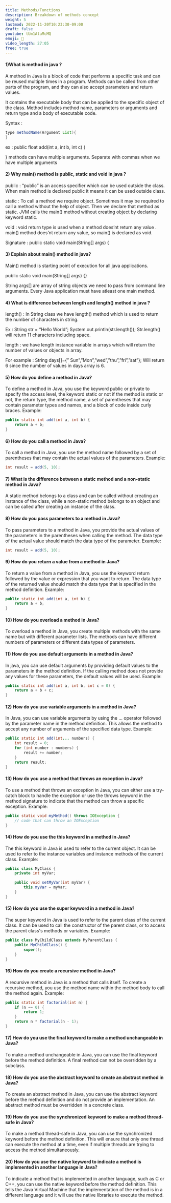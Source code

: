 ```yaml
---
title: Methods/Functions 
description: Breakdown of methods concept
weight: 5
lastmod: 2022-11-20T10:23:30-09:00
draft: false
youtube: tUm1AlaMcMQ
emoji: 🚀
video_length: 27:05
free: true
---
```

<!-- 
<quiz-modal options="Biometric:Cookies:JSON Web Token:Hashmap" answer="JSON Web Token" prize="3">
  <h6>What type of authentication mechanism does Supabase use by default?</h6>
</quiz-modal> -->

#### 1)What is method in java ?

A method in Java is a block of code that performs a specific task and can be reused multiple times in a program. Methods can be called from other parts of the program, and they can also accept parameters and return values.

It contains the executable body that can be applied to the specific object of the class.
Method includes method name, parameters or arguments and return type and a body of executable code.

Syntax : 
```java
type methodName(Argument List){
}
```

ex : public float add(int a, int b, int c) {

}
methods can have multiple arguments. Separate with commas when we have multiple arguments


#### 2) Why main() method is public, static and void in java ?

public : “public” is an access specifier which can be used outside the class. When main method is declared 
public it means it can be used outside class.

static : To call a method we require object. Sometimes it may be required to call a method without the 
help of object. Then we declare that method as static. JVM calls the main() method without creating 
object by declaring keyword static.

void : void return type is used when a method does’nt return any value . main() method does’nt return 
any value, so main() is declared as void.

Signature : public static void main(String[] args) {


#### 3) Explain about main() method in java?

Main() method is starting point of execution for all java applications.

public static void main(String[] args) {}

String args[] are array of string objects we need to pass from command line arguments.
Every Java application must have atleast one main method.


#### 4) What is difference between length and length() method in java ?

length() : In String class we have length() method which is used to return the number of characters in 
string.

Ex : 
String str = “Hello World”;
System.out.println(str.length());
Str.length() will return 11 characters including space.

length : we have length instance variable in arrays which will return the number of values or objects in 
array.

For example :
String days[]={” Sun”,”Mon”,”wed”,”thu”,”fri”,”sat”};
Will return 6 since the number of values in days array is 6.


#### 5) How do you define a method in Java?
To define a method in Java, you use the keyword public or private to specify the access level, the keyword static or not if the method is static or not, the return type, the method name, a set of parentheses that may contain parameter types and names, and a block of code inside curly braces. Example:
```java
public static int add(int a, int b) {
    return a + b;
}
```


#### 6) How do you call a method in Java?
To call a method in Java, you use the method name followed by a set of parentheses that may contain the actual values of the parameters. Example:
```java
int result = add(5, 10);
```


#### 7) What is the difference between a static method and a non-static method in Java?
A static method belongs to a class and can be called without creating an instance of the class, while a non-static method belongs to an object and can be called after creating an instance of the class.

#### 8) How do you pass parameters to a method in Java?
To pass parameters to a method in Java, you provide the actual values of the parameters in the parentheses when calling the method. The data type of the actual value should match the data type of the parameter. Example:
```java
int result = add(5, 10);
```


#### 9) How do you return a value from a method in Java?
To return a value from a method in Java, you use the keyword return followed by the value or expression that you want to return. The data type of the returned value should match the data type that is specified in the method definition. Example:
```java
public static int add(int a, int b) {
    return a + b;
}
```


#### 10) How do you overload a method in Java?
To overload a method in Java, you create multiple methods with the same name but with different parameter lists. The methods can have different numbers of parameters or different data types of parameters.

#### 11) How do you use default arguments in a method in Java?
In java, you can use default arguments by providing default values to the parameters in the method definition. If the calling method does not provide any values for these parameters, the default values will be used. Example:
```java
public static int add(int a, int b, int c = 0) {
    return a + b + c;
}
```


#### 12) How do you use variable arguments in a method in Java?
In Java, you can use variable arguments by using the ... operator followed by the parameter name in the method definition. This allows the method to accept any number of arguments of the specified data type. Example:
```java
public static int add(int... numbers) {
    int result = 0;
    for (int number : numbers) {
        result += number;
    }
    return result;
}
```


#### 13) How do you use a method that throws an exception in Java?
To use a method that throws an exception in Java, you can either use a try-catch block to handle the exception or use the throws keyword in the method signature to indicate that the method can throw a specific exception. Example:

```java
public static void myMethod() throws IOException {
    // code that can throw an IOException
}
```


#### 14) How do you use the this keyword in a method in Java?
The this keyword in Java is used to refer to the current object. It can be used to refer to the instance variables and instance methods of the current class. Example:
```java
public class MyClass {
    private int myVar;

    public void setMyVar(int myVar) {
        this.myVar = myVar;
    }
}
```


#### 15) How do you use the super keyword in a method in Java?
The super keyword in Java is used to refer to the parent class of the current class. It can be used to call the constructor of the parent class, or to access the parent class's methods or variables. Example:
```java
public class MyChildClass extends MyParentClass {
    public MyChildClass() {
        super();
    }
}
```


#### 16) How do you create a recursive method in Java?
A recursive method in Java is a method that calls itself. To create a recursive method, you use the method name within the method body to call the method again. Example:
```java
public static int factorial(int n) {
    if (n == 0) {
        return 1;
    }
    return n * factorial(n - 1);
}
```


#### 17) How do you use the final keyword to make a method unchangeable in Java?
To make a method unchangeable in Java, you can use the final keyword before the method definition. A final method can not be overridden by a subclass.

#### 18) How do you use the abstract keyword to create an abstract method in Java?
To create an abstract method in Java, you can use the abstract keyword before the method definition and do not provide an implementation. An abstract method must be overridden in a concrete class.

#### 19) How do you use the synchronized keyword to make a method thread-safe in Java?
To make a method thread-safe in Java, you can use the synchronized keyword before the method definition. This will ensure that only one thread can execute the method at a time, even if multiple threads are trying to access the method simultaneously.

#### 20) How do you use the native keyword to indicate a method is implemented in another language in Java?
To indicate a method that is implemented in another language, such as C or C++, you can use the native keyword before the method definition. This tells the Java Virtual Machine that the implementation of the method is in a different language and it will use the native libraries to execute the method.